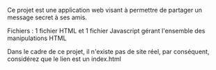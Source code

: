 Ce projet est une application web visant à permettre de partager un message secret à ses amis.

Fichiers : 1 fichier HTML et 1 fichier Javascript gérant l'ensemble des manipulations HTML

Dans le cadre de ce projet, il n'existe pas de site réel, par conséquent, considérez que le lien est un index.html
